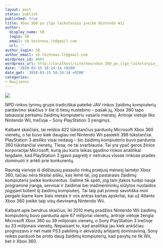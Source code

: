 ```yaml
---
layout: post
status: publish
published: true
title: Xbox 360 po ilgo laikotarpio įveikė Nintendo Wii
author:
  display_name: SB
  login: SB
  email: sb.technews.lt@gmail.com
  url: ''
author_login: SB
author_email: sb.technews.lt@gmail.com
wordpress_id: 4665
wordpress_url: http://localhost/site/new/xbox_360_po_ilgo_laikotarpio_iveike_nintendo_wii/
date: '2010-03-15 18:24:34 +0200'
date_gmt: '2010-03-15 18:24:34 +0200'
categories:
- Naujienos
---
```

<div class="imgright"><img src="http://t1.gstatic.com/images?q=tbn:KCPpOjcQaxScHM:http://news.cnet.com/i/ne/p/2005/Xbox360full_500x526.jpg"  /></div>
<p>NPD rinkos tyrimų grupė tradiciškai pateikė JAV rinkos žaidimų kompiuterių pardavimo skaičius ir šie iš tiesų nustebino – pasak jų, Xbox 360 tapo labiausiai perkamu žaidimų kompiuteriu vasario mėnesį. Antroje vietoje liko Nintendo Wii, trečioje – Sony PlayStation 3 įrenginys.</p>
<p>Kalbant skaičiais, tai reiškia 422 tūkstančius parduotų Microsoft Xbox 360 vienetų, o tai buvo kiek daugiau nei Nintendo Wii pasiekti 398 tūkstančiai. PlayStation 3 atsiliko visai nedaug – šio žaidimų kompiuterio buvo parduota 360 tūkstančiai vienetų. Tiesa, ne tai svarbiausia. Tai yra ypač geros žinios korporacijai Microsoft, kurią jau kuris laikas gąsdino rinkos analitikai teigdami, kad PlayStation 3 įgavo pagreitį ir netrukus visose rinkose pradės dominuoti ir artėti prie konkurentų.</p>
<p>Raundą vienoje iš didžiausių pasaulio rinkų praėjusį mėnesį laimėjo Xbox 360, tačiau nėra tiksliai aišku, kas lėmė tai, jog pastarasis žaidimų kompiuteris įveikė konkurentus. Galime tik spėti, jog tam įtakos turėjo nauja programinė įranga, servisai ir žaidimai bei mažmenininkų siūlytos nuolaidos įsigyjant būtent šį žaidimų kompiuterį. Tai taip pat primoji savotiška mini pergalė šiame kare šiais metais ir vos antras kartas apskritai, kai už Atlanto Xbox 360 įveikė taip visų dievinamą Nintendo Wii.</p>
<p>Kalbant apie bendrus skaičius, iki 2010 metų pradžios Nintendo Wii žaidimų kompiuterių buvo parduota apie 67 milijonai vienetų, antroje vietoje žengia Microsoft Xbox 360 su 39 milijonais vienetų, o Sony PlayStation 3 trečioje su 33 milijonais vienetų. Nepaisant to, kad analitikai jau kiek ankščiau prognozavo ir net matė PS3 pakilimą ir akivaizdų artėjantį dominavimą, Sony reikės parduoti be proto daug žaidimų kompiuterių, kad pavytų ne tik Wii, bet ir Xbox 360.<br /></p>
